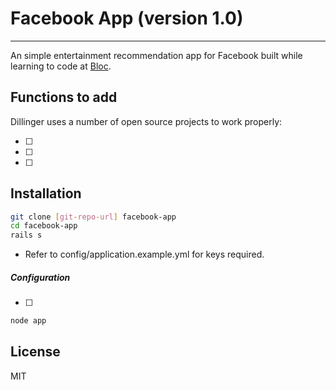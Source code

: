 Facebook App (version 1.0)
=========
---
An simple entertainment recommendation app for Facebook built while learning to code at [Bloc](https://www.bloc.io/). 


Functions to add
-----------

Dillinger uses a number of open source projects to work properly:

* [ ]
* [ ]
* [ ]

Installation
--------------

```sh
git clone [git-repo-url] facebook-app
cd facebook-app
rails s
```

* Refer to config/application.example.yml for keys required.

##### Configuration 

* [ ]

```sh
node app
```


License
----

MIT

